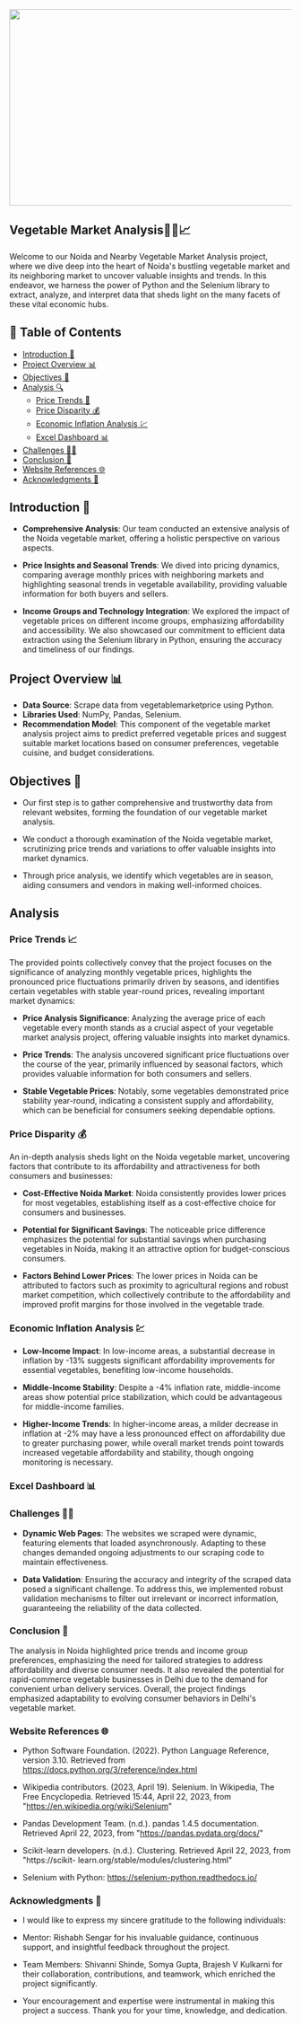 <img src="https://us.123rf.com/450wm/microone/microone1810/microone181000166/109357276-vegetables-hand-drawn-background-organic-food-vegetable-set-sketch-vegan-vector-menu-design.jpg?ver=6" width="1000" height="350" align="center">
    
## Vegetable Market Analysis🥦🌽📈

Welcome to our Noida and Nearby Vegetable Market Analysis project, where we dive deep into the heart of Noida's bustling vegetable market and its neighboring market to uncover valuable insights and trends. In this endeavor, we harness the power of Python and the Selenium library to extract, analyze, and interpret data that sheds light on the many facets of these vital economic hubs.

## 📑 Table of Contents

- [Introduction 🌟](#introduction-)
- [Project Overview 📊](#project-overview-)
- [Objectives 🎯](#objectives-)
- [Analysis 🔍](#analysis)
   - [Price Trends 🚀](#price-trends-)
   - [Price Disparity 💰](#price-disparity-)
   - [Economic Inflation Analysis 💹](#economic-inflation-analysis-)
   - [Excel Dashboard 📊](#excel-dashboard-)
- [Challenges 🧗‍♂️](#challenges-)
- [Conclusion 🎯](#conclusion-)
- [Website References 🌐](#website-references-)
- [Acknowledgments 🙏](#acknowledgments-)

## Introduction 🌟
- **Comprehensive Analysis**: Our team conducted an extensive analysis of the Noida vegetable market, offering a holistic perspective on various aspects.

- **Price Insights and Seasonal Trends**: We dived into pricing dynamics, comparing average monthly prices with neighboring markets and highlighting seasonal trends in vegetable availability, providing valuable information for both buyers and sellers.

- **Income Groups and Technology Integration**: We explored the impact of vegetable prices on different income groups, emphasizing affordability and accessibility. We also showcased our commitment to efficient data extraction using the Selenium library in Python, ensuring the accuracy and timeliness of our findings.

## Project Overview 📊 

- **Data Source**: Scrape data from vegetablemarketprice using Python.
- **Libraries Used**: NumPy, Pandas, Selenium.
- **Recommendation Model**: This component of the vegetable market analysis project aims to predict preferred vegetable prices and suggest suitable market locations based on consumer preferences, vegetable cuisine, and budget considerations.

## Objectives 🎯

- Our first step is to gather comprehensive and trustworthy data from relevant websites, forming the foundation of our vegetable market analysis.

- We conduct a thorough examination of the Noida vegetable market, scrutinizing price trends and variations to offer valuable insights into market dynamics.

- Through price analysis, we identify which vegetables are in season, aiding consumers and vendors in making well-informed choices.

## Analysis
 ### Price Trends 📈
 The provided points collectively convey that the project focuses on the significance of analyzing monthly vegetable prices, highlights the pronounced price fluctuations 
  primarily driven by seasons, and identifies certain vegetables with stable year-round prices, revealing important market dynamics:

  - **Price Analysis Significance**: Analyzing the average price of each vegetable every month stands as a crucial aspect of your vegetable market analysis project, 
     offering valuable insights into market dynamics.

  - **Price Trends**: The analysis uncovered significant price fluctuations over the course of the year, primarily influenced by seasonal factors, which provides valuable 
      information for both consumers and sellers.

  - **Stable Vegetable Prices**: Notably, some vegetables demonstrated price stability year-round, indicating a consistent supply and affordability, which can be 
       beneficial for consumers seeking dependable options.
 ### Price Disparity 💰
An in-depth analysis sheds light on the Noida vegetable market, uncovering factors that contribute to its affordability and attractiveness for both consumers and 
    businesses:
 
  - **Cost-Effective Noida Market**: Noida consistently provides lower prices for most vegetables, establishing itself as a cost-effective choice for consumers and 
     businesses.

  - **Potential for Significant Savings**: The noticeable price difference emphasizes the potential for substantial savings when purchasing vegetables in Noida, making it 
      an attractive option for budget-conscious 
      consumers.

  - **Factors Behind Lower Prices**: The lower prices in Noida can be attributed to factors such as proximity to agricultural regions and robust market competition, which 
      collectively contribute to the affordability and 
      improved profit margins for those involved in the vegetable trade.

  ### Economic Inflation Analysis 💹
  - **Low-Income Impact**: In low-income areas, a substantial decrease in inflation by -13% suggests significant affordability improvements for essential vegetables, 
      benefiting low-income households.

  - **Middle-Income Stability**: Despite a -4% inflation rate, middle-income areas show potential price stabilization, which could be advantageous for middle-income 
     families.

  - **Higher-Income Trends**: In higher-income areas, a milder decrease in inflation at -2% may have a less pronounced effect on affordability due to greater purchasing 
   power, while overall market trends point towards 
     increased vegetable affordability and stability, though ongoing monitoring is necessary.

  ### Excel Dashboard 📊


### Challenges 🧗‍♂️
- **Dynamic Web Pages**: The websites we scraped were dynamic, featuring elements that loaded asynchronously. Adapting to these changes demanded ongoing adjustments to our scraping code to maintain effectiveness.

- **Data Validation**: Ensuring the accuracy and integrity of the scraped data posed a significant challenge. To address this, we implemented robust validation mechanisms to filter out irrelevant or incorrect information, 
 guaranteeing the reliability of the data collected.

### Conclusion 🎯
The analysis in Noida highlighted price trends and income group preferences, emphasizing the need for tailored strategies to address affordability and diverse consumer needs. It also revealed the potential for rapid-commerce vegetable businesses in Delhi due to the demand for convenient urban delivery services. Overall, the project findings emphasized adaptability to evolving consumer behaviors in Delhi's vegetable market.


### Website References 🌐
- Python Software Foundation. (2022). Python Language Reference, version 3.10. Retrieved from 
https://docs.python.org/3/reference/index.html

- Wikipedia contributors. (2023, April 19). Selenium. In Wikipedia, The Free Encyclopedia. 
Retrieved 15:44, April 22, 2023, 
from "https://en.wikipedia.org/wiki/Selenium"

- Pandas Development Team. (n.d.). pandas 1.4.5 documentation. Retrieved April 22, 2023, from 
 "https://pandas.pydata.org/docs/"

- Scikit-learn developers. (n.d.). Clustering. Retrieved April 22, 2023, from "https://scikit- 
 learn.org/stable/modules/clustering.html"

- Selenium with Python: https://selenium-python.readthedocs.io/

 ### Acknowledgments 🙏
- I would like to express my sincere gratitude to the following individuals:

- Mentor: Rishabh Sengar for his invaluable guidance, continuous support, and insightful feedback 
  throughout the project.
- Team Members: Shivanni Shinde, Somya Gupta, Brajesh V Kulkarni for their collaboration, 
  contributions, and teamwork, which enriched the project significantly.
- Your encouragement and expertise were instrumental in making this project a success. Thank you 
  for your time, knowledge, and dedication.







